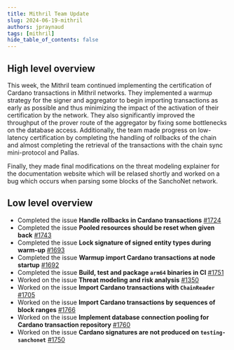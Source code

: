 ```yaml
---
title: Mithril Team Update
slug: 2024-06-19-mithril
authors: jpraynaud
tags: [mithril]
hide_table_of_contents: false
---
```


## High level overview

This week, the Mithril team continued implementing the certification of Cardano transactions in Mithril networks. They implemented a warmup strategy for the signer and aggregator to begin importing transactions as early as possible and thus minimizing the impact of the activation of their certification by the network. They also significantly improved the throughput of the prover route of the aggregator by fixing some bottlenecks on the database access. Additionally, the team made progress on low-latency certification by completing the handling of rollbacks of the chain and almost completing the retrieval of the transactions with the chain sync mini-protocol and Pallas.

Finally, they made final modifications on the threat modeling explainer for the documentation website which will be relased shortly and worked on a bug which occurs when parsing some blocks of the SanchoNet network.

## Low level overview
- Completed the issue **Handle rollbacks in Cardano transactions** [#1724](https://github.com/input-output-hk/mithril/issues/1724)
- Completed the issue **Pooled resources should be reset when given back** [#1743](https://github.com/input-output-hk/mithril/issues/1743)
- Completed the issue **Lock signature of signed entity types during warm-up** [#1693](https://github.com/input-output-hk/mithril/issues/1693)
- Completed the issue **Warmup import Cardano transactions at node startup** [#1692](https://github.com/input-output-hk/mithril/issues/1692)
- Completed the issue **Build, test and package `arm64` binaries in CI** [#1751](https://github.com/input-output-hk/mithril/issues/1751)
- Worked on the issue **Threat modeling and risk analysis** [#1350](https://github.com/input-output-hk/mithril/issues/1350)
- Worked on the issue **Import Cardano transactions with `ChainReader`** [#1705](https://github.com/input-output-hk/mithril/issues/1705)
- Worked on the issue **Import Cardano transactions by sequences of block ranges** [#1766](https://github.com/input-output-hk/mithril/issues/1766)
- Worked on the issue **Implement database connection pooling for Cardano transaction repository** [#1760](https://github.com/input-output-hk/mithril/issues/1760)
- Worked on the issue **Cardano signatures are not produced on `testing-sanchonet`** [#1750](https://github.com/input-output-hk/mithril/issues/1750)

